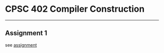 # CPSC 402 Compiler Construction

----
## Assignment 1
see [assignment](https://hackmd.io/s/HyaDeaXzN#)
